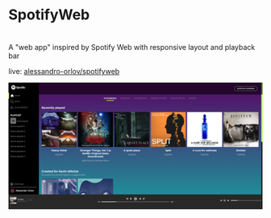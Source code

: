 # SpotifyWeb<h1>

A "web app" inspired by Spotify Web with responsive layout and playback bar

live: [alessandro-orlov/spotifyweb](https://alessandro-orlov.github.io/html-css-spotifyweb/)

![Spotify web](https://github.com/alessandro-orlov/projects-preview-images/blob/main/spotify-git-by-Alexander-Orlov.png)

